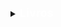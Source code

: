<details>

<summary>

<span style=font-size:18px;color:white;>
    <b>Livros</b> 
</span>

</summary>

<ul>
<li><p>Listar todos os livros: <b>http://localhost:3000/livros</b></p>
<details>
<summary>Modelo JSON</summary>

<pre><code>

{
    "livros": [
        {
            "id": 1,
	        "isbn": "8535930043",
            "titulo": "Guerra e Paz",
            "autor": "Liev Tolstoi",
            "lingua": Pt-br,
            "editora": "Companhia das Letras",
            "paginas": 1544,
            "publicacao": "21/11/2017",
            "preco": "137,90",
            "genero": "Ficção Literária",
            "quantidade": 300
        },

 	    {
            "id": 2,
	        "isbn": "8575226932",
            "titulo": "Estruturas de Dados e Algoritmos com JavaScript: Escreva um Código JavaScript Complexo e Eficaz Usando a Mais Recente ECMAScript",
            "autor": "Loiane Groner",
            "lingua": Pt-br,
            "editora": "Novatec Editora ",
            "paginas": 408,
            "publicacao": "11/03/2019",
            "preco": "64,94",
            "genero": "Programação de Computadores",
            "quantidade": 12
        },

        {
            "id": 3,
	        "isbn": "8575225405",
            "titulo": "Aprendendo Node: Usando JavaScript no Servidor",
            "autor": "Shelley Powers",
            "lingua": Pt-br,
            "editora": "Novatec Editora ",
            "paginas": 312,
            "publicacao": "24/01/2017",
            "preco": "70,99",
            "genero": "Programação de Computadores",
            "quantidade": 29
        },
    ]
}
</code></pre>
</details>


|id|isbn|titulo|autor|lingua|editora|paginas|publicacao|preco|genero|quantidade

|---|---|---|---|---|---|

|1|8535930043|Guerra e Paz|Liev Tolstoi|Pt-br|Companhia das Letras|1544|21/11/2017|137,90|Ficção Literária|300

|2|8575226932|Estruturas de Dados e Algoritmos com JavaScript: Escreva um Código JavaScript Xomplexo e Eficaz Usando a Mais Recente|Loiane Groner|Pt-br|Novatec Editora|408|11/03/2019|64,90|Programação de Computadores|12

|3|8575226932|Aprendendo Node: Usando JavaScript no Servidor|Shelley Powers|Pt-br|Novatec Editora|312|24/01/2017|70,99|Programação de Computadores|29

</li>

---

<li><p>Listar livros por ID: <b>http://localhost:3000/livros/id/2</b></p>
<details>

<summary>Modelo JSON</summary>
<pre><code>
{
    "livros": [
        {
           "id": 2,
	        "isbn": "8575226932",
            "titulo": "Estruturas de Dados e Algoritmos com JavaScript: Escreva um Código JavaScript Complexo e Eficaz Usando a Mais Recente ECMAScript",
            "autor": "Loiane Groner",
            "lingua": Pt-br
            "editora": "Novatec Editora ",
            "paginas": 408,
            "publicacao": "11/03/2019",
            "preco": "64,94",
            "genero": "Programação de Computadores"
            "quantidade": 12
        }
    ]
}
</pre></code>
</details>

|id|isbn|titulo|autor|lingua|editora|paginas|publicacao|preco|genero|quantidade

|---|---|---|---|---|---|

2|8575226932|Estruturas de Dados e Algoritmos com JavaScript: Escreva um Código JavaScript Xomplexo e Eficaz Usando a Mais Recente|Loiane Groner|Pt-br|Novatec Editora|408|11/03/2019|64,90|Programação de Computadores|12

</li>

---

<li>
<p>Inserir livros: <b>http://localhost:3000/livros/add</b></p>
<details>
<summary>Modelo JSON</summary>
<pre><code>
{
            "id": 4,
	        "isbn": "978-1449341398",
            "titulo": "Heroku: Up and Running: Effortless Application Deployment and Scaling",
            "autor": "Neil Middleton & Richard Schneeman",
            "lingua": Eng,
            "editora": "O'Reilly Media",
            "paginas": 125,
            "publicacao": "07/11/2013",
            "preco": "42,24",
            "genero": "Programação de Computadores",
            "quantidade": 4
}
</code></pre>

</details>

|id|isbn|titulo|autor|lingua|editora|paginas|publicacao|preco|genero|quantidade

|---|---|---|---|---|---|

|4|978-1449341398|Heroku: Up and Running: Effortless Application Deployment and Scaling|Neil Middleton & Richard Schneeman|Eng|O'Reilly Media|125|07/11/2013|42,24|Programação de Computadores|4


> Livro "Heroku: Up and Running: Effortless Application Deployment and Scaling" adicionado com sucesso.

</li>

---

<li>
<p>Apagar livros por id: <b>http://localhost:3000/livros/delete/2</b></p>

|id|isbn|titulo|autor|lingua|editora|paginas|publicacao|preco|genero|quantidade

|---|---|---|---|---|---|

|<del>2|<del>8575226932|<del>Estruturas de Dados e Algoritmos com  JavaScript: Escreva um Código JavaScript Complexo e Eficaz Usando a Mais Recente ECMAScript|<del>Loiane Groner|<del>Pt-br|<del>Novatec Editora|<del>408|<del>11/03/2019|<del>64,90|<del>Programação de Computadores|<del>12

> "Id "2" removido do banco de dados."

</li>

---

<li>
<p>Atualizar usuário por id: <b>http://localhost:3000/livros/update/1</b></p>
<details>
<pre><code>
{
    "autor": "Tolstoi",
    "preco": "100",
}
</code></pre>
<summary>Modelo JSON</summary>
</details>

|id|isbn|titulo|autor|lingua|editora|paginas|publicacao|preco|genero|quantidade

|---|---|---|---|---|---|

|1|8535930043|Guerra e Paz|Tolstoi|Pt-br|Companhia das Letras|1544|21/11/2017|100|Ficção Literária|300
> Id "1" atualizado.
</li>
</details>